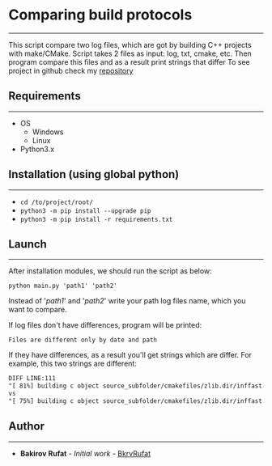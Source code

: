 # Comparing build protocols
__________________________________________
This script compare two log files, which are got by building C++ projects with make/CMake.
Script takes 2 files as input: log, txt, cmake, etc. Then program compare this files and as a result print strings that differ
To see project in github check my [repository](https://github.com/BkrvRufat/Infotecs_task)
## Requirements
__________________________________________
- OS
  - Windows
  - Linux
- Python3.x


## Installation (using global python)
__________________________________________
- `cd /to/project/root/`
- `python3 -m pip install --upgrade pip`
- `python3 -m pip install -r requirements.txt`
## Launch
__________________________________________
After installation modules, we should run the script as below:
```
python main.py 'path1' 'path2' 
```
Instead of '*path1*' and '*path2*' write your path log files name, which you want to compare.

If log files don't have differences, program will be printed:
```
Files are different only by date and path
```
If they have differences, as a result you'll get strings which are differ.
For example, this two strings are different:
```diff
DIFF LINE:111
"[ 81%] building c object source_subfolder/cmakefiles/zlib.dir/inffast.c.o"
vs
"[ 75%] building c object source_subfolder/cmakefiles/zlib.dir/inffast.c.o"
```
## Author
__________________________________________
* **Bakirov Rufat** - *Initial work* - [BkrvRufat](https://github.com/BkrvRufat)